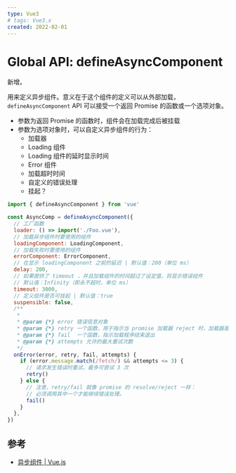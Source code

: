 ```yaml
---
type: Vue3
# tags: Vue3.x
created: 2022-02-01
---
```


# Global API: defineAsyncComponent

新增。

用来定义异步组件。意义在于这个组件的定义可以从外部加载，`defineAsyncComponent` API 可以接受一个返回 Promise 的函数或一个选项对象。

- 参数为返回 Promise 的函数时，组件会在加载完成后被挂载
- 参数为选项对象时，可以自定义异步组件的行为：
  - 加载器
  - Loading 组件
  - Loading 组件的延时显示时间
  - Error 组件
  - 加载超时时间
  - 自定义的错误处理
  - 挂起？

```js
import { defineAsyncComponent } from 'vue'

const AsyncComp = defineAsyncComponent({
  // 工厂函数
  loader: () => import('./Foo.vue'),
  // 加载异步组件时要使用的组件
  loadingComponent: LoadingComponent,
  // 加载失败时要使用的组件
  errorComponent: ErrorComponent,
  // 在显示 loadingComponent 之前的延迟 | 默认值：200（单位 ms）
  delay: 200,
  // 如果提供了 timeout ，并且加载组件的时间超过了设定值，将显示错误组件
  // 默认值：Infinity（即永不超时，单位 ms）
  timeout: 3000,
  // 定义组件是否可挂起 | 默认值：true
  suspensible: false,
  /**
   *
   * @param {*} error 错误信息对象
   * @param {*} retry 一个函数，用于指示当 promise 加载器 reject 时，加载器是否应该重试
   * @param {*} fail  一个函数，指示加载程序结束退出
   * @param {*} attempts 允许的最大重试次数
   */
  onError(error, retry, fail, attempts) {
    if (error.message.match(/fetch/) && attempts <= 3) {
      // 请求发生错误时重试，最多可尝试 3 次
      retry()
    } else {
      // 注意，retry/fail 就像 promise 的 resolve/reject 一样：
      // 必须调用其中一个才能继续错误处理。
      fail()
    }
  },
})
```

## 参考

- [异步组件 | Vue.js](https://v3.cn.vuejs.org/guide/migration/async-components.html#%E6%A6%82%E8%A7%88)
